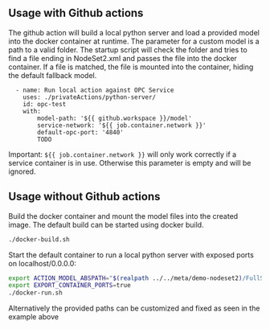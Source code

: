 ## Usage with Github actions

The github action will build a local python server and load a provided model into the docker container at runtime.
The parameter for a custom model is a path to a valid folder. 
The startup script will check the folder and tries to find a file ending in NodeSet2.xml and passes the file into the docker container.
If a file is matched, the file is mounted into the container, hiding the default fallback model.


```
  - name: Run local action against OPC Service
    uses: ./privateActions/python-server/
    id: opc-test
    with:
        model-path: '${{ github.workspace }}/model'
        service-network: '${{ job.container.network }}' 
        default-opc-port: '4840'
        TODO
```

Important: `${{ job.container.network }}` will only work correctly if a service container is in use. Otherwise this parameter is empty and will be ignored.

## Usage without Github actions

Build the docker container and mount the model files into the created image.
The default build can be started using docker build.

```bash
./docker-build.sh
```

Start the default container to run a local python server with exposed ports on localhost/0.0.0.0: 

```bash
export ACTION_MODEL_ABSPATH="$(realpath ../../meta/demo-nodeset2)/FullSystem.NodeSet2.xml"
export EXPORT_CONTAINER_PORTS=true
./docker-run.sh
```

Alternatively the provided paths can be customized and fixed as seen in the example above